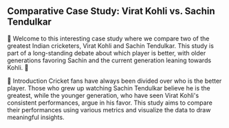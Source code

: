 ## Comparative Case Study: Virat Kohli vs. Sachin Tendulkar

🌟 Welcome to this interesting case study where we compare two of the greatest Indian cricketers, Virat Kohli and Sachin Tendulkar. This study is part of a long-standing debate about which player is better, with older generations favoring Sachin and the current generation leaning towards Kohli. 🌟

🏏 Introduction
Cricket fans have always been divided over who is the better player. Those who grew up watching Sachin Tendulkar believe he is the greatest, while the younger generation, who have seen Virat Kohli's consistent performances, argue in his favor. This study aims to compare their performances using various metrics and visualize the data to draw meaningful insights.

